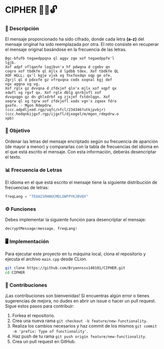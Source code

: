 # CIPHER 🕵️‍♂️🔓  

### 📜 Descripción
El mensaje proporcionado ha sido cifrado, donde cada letra **(a-z)** del mensaje original ha sido reemplazada por otra. El reto consiste en recuperar el mensaje original basándose en la frecuencia de las letras.

```
Bgc-bfufb tegaedppqna ql aggv zge xof tegaedppfe'l
lgjb. 
Xof adpf vflqanfe logjbvn'x hf pdwqna d cgebv qn
coqro xof tbdkfe ql mjlx d lpdbb tdex. Xof tbdkfe QL
XOF HGLL; qx'l kgje vjxk xg fnxfexdqn oqp ge ofe. 
Zgrjl ql d pdxxfe gz vfrqvqna codx xoqnal kgj def 
ngx agqna xg vg. 
Xof rglx gz dvvqna d zfdxjef qln'x mjlx xof xqpf qx
xdwfl xg rgvf qx. Xof rglx dblg qnrbjvfl xof
dvvqxqgn gz dn ghlxdrbf xg zjxjef fstdnlqgn. Xof
xeqrw ql xg tqrw xof zfdxjefl xodx vgn'x zqaox fdro
gxofe. - Mgon Rdepdrw. 
(ccc.adpdljxed.rgp/uqfc/nfcl/234346?utkjpvbjr) 
(ccc.hedqnkijgxf.rgp/ijgxfl/djxogel/m/mgon_rdepdrw.o
xpb) 
```

### 🎯 Objetivo
Ordenar las letras del mensaje encriptado según su frecuencia de aparición (de mayor a menor) y compararlas con la tabla de frecuencias del idioma en el que está escrito el mensaje. Con esta información, deberás desencriptar el texto.

### 📊 Frecuencia de Letras
El idioma en el que está escrito el mensaje tiene la siguiente distribución de frecuencias de letras:

```cpp
freqLang = "TEOAISRHNUCMDLGWFPYKJBVQX"
```

### ⚙️ Funciones
Debes implementar la siguiente función para desencriptar el mensaje:

```cpp
decryptMessage(message, freqLang)
```

### 🖥️ Implementación
Para ejecutar este proyecto en tu máquina local, clona el repositorio y ejecuta el archivo `main.cpp` desde CLion.

```bash
git clone https://github.com/Bryannsss140101/CIPHER.git
cd CIPHER
```

### 🤝 Contribuciones
¡Las contribuciones son bienvenidas! Si encuentras algún error o tienes sugerencias de mejora, no dudes en abrir un issue o hacer un pull request. Sigue estos pasos para contribuir:

1. Forkea el repositorio.
2. Crea una nueva rama `git checkout -b feature/new-functionality`.
4. Realiza los cambios necesarios y haz commit de los mismos `git commit -m 'prefix: Type of functionality'`.
6. Haz push de tu rama `git push origin feature/new-functionality`.
8. Crea un pull request en GitHub.
